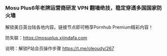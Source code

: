 ### Mosu Plus6年老牌运营商研发 VPN 翻墙绝技，稳定穿透多国国家防火墙


解锁美日英台陆各地内容。链接节点即可畅享Pornhub Premium精彩内容！

防失联：https://mosuplus.xijindafa.com

说明：解锁P站会员操作步骤
https://t.me/oleoudy/267
